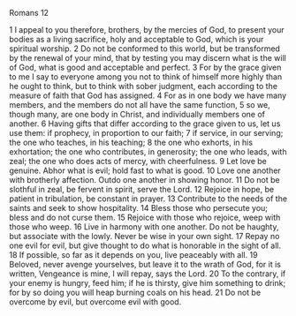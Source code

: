 Romans 12

1	I appeal to you therefore, brothers, by the mercies of God, to present your bodies as a living sacrifice, holy and acceptable to God, which is your spiritual worship.
2	Do not be conformed to this world, but be transformed by the renewal of your mind, that by testing you may discern what is the will of God, what is good and acceptable and perfect.
3	For by the grace given to me I say to everyone among you not to think of himself more highly than he ought to think, but to think with sober judgment, each according to the measure of faith that God has assigned.
4	For as in one body we have many members, and the members do not all have the same function,
5	so we, though many, are one body in Christ, and individually members one of another.
6	Having gifts that differ according to the grace given to us, let us use them: if prophecy, in proportion to our faith;
7	if service, in our serving; the one who teaches, in his teaching;
8	the one who exhorts, in his exhortation; the one who contributes, in generosity; the one who leads, with zeal; the one who does acts of mercy, with cheerfulness.
9	Let love be genuine. Abhor what is evil; hold fast to what is good.
10	Love one another with brotherly affection. Outdo one another in showing honor.
11	Do not be slothful in zeal, be fervent in spirit, serve the Lord.
12	Rejoice in hope, be patient in tribulation, be constant in prayer.
13	Contribute to the needs of the saints and seek to show hospitality.
14	Bless those who persecute you; bless and do not curse them.
15	Rejoice with those who rejoice, weep with those who weep.
16	Live in harmony with one another. Do not be haughty, but associate with the lowly. Never be wise in your own sight.
17	Repay no one evil for evil, but give thought to do what is honorable in the sight of all.
18	If possible, so far as it depends on you, live peaceably with all.
19	Beloved, never avenge yourselves, but leave it to the wrath of God, for it is written, Vengeance is mine, I will repay, says the Lord.
20	To the contrary, if your enemy is hungry, feed him; if he is thirsty, give him something to drink; for by so doing you will heap burning coals on his head.
21	Do not be overcome by evil, but overcome evil with good.

